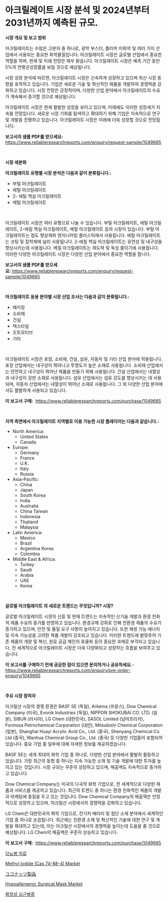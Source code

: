 <p><h1>아크릴레이트 시장 분석 및 2024년부터 2031년까지 예측된 규모.</h1></p><p><strong>시장 개요 및 보고 범위</strong></p>
<p><p>아크릴레이트는 수많은 고분자 중 하나로, 광학 부스터, 폴리머 미화약 및 여러 가지 산업에서 사용되는 중요한 화학물질입니다. 아크릴레이트 시장은 글로벌 산업에서 중요한 역할을 하며, 현재 및 미래 전망은 매우 밝습니다. 아크릴레이트 시장은 예측 기간 동안 5%의 연평균성장률을 보일 것으로 예상됩니다. </p><p>시장 성장 분석에 따르면, 아크릴레이트 시장은 신속하게 성장하고 있으며 최신 시장 동향을 포착하고 있습니다. 기업은 새로운 기술 및 혁신적인 제품을 개발하여 경쟁력을 강화하고 있습니다. 시장 전망은 긍정적이며, 다양한 산업 분야에서 아크릴레이트의 수요가 계속해서 증가할 것으로 예상됩니다. </p><p>아크릴레이트 시장은 현재 활발한 성장을 보이고 있으며, 미래에도 이러한 성장세가 지속될 전망입니다. 새로운 시장 기회를 탐색하고 확대하기 위해 기업은 지속적으로 연구 및 개발을 진행하고 있습니다. 아크릴레이트 시장은 미래에 더욱 성장할 것으로 전망됩니다.</p></p>
<p><strong>보고서의 샘플 PDF를 받으세요:</strong> <a href="https://www.reliableresearchreports.com/enquiry/request-sample/1049665">https://www.reliableresearchreports.com/enquiry/request-sample/1049665</a></p>
<p>&nbsp;</p>
<p><strong>시장 세분화</strong></p>
<p><strong>아크릴레이트 유형별 시장 분석은 다음과 같이 분류됩니다.:</strong></p>
<p><ul><li>부틸 아크릴레이트</li><li>에틸 아크릴레이트</li><li>2- 에틸 헥실 아크릴레이트</li><li>메틸 아크릴레이트</li></ul></p>
<p>&nbsp;</p>
<p><p>아크릴레이트 시장은 여러 유형으로 나눌 수 있습니다. 부틸 아크릴레이트, 에틸 아크릴레이트, 2-에칠 헥실 아크릴레이트, 메칠 아크릴레이트 등의 시장이 있습니다. 부틸 아크릴레이트는 점도 향상제와 엔지니어링 플라스틱에서 사용됩니다. 에틸 아크릴레이트는 코팅 및 접착제에 널리 사용됩니다. 2-에칠 헥실 아크릴레이트는 유연성 및 내구성을 향상시키는데 사용됩니다. 메칠 아크릴레이트는 제도력 및 독성 줄이기에 사용됩니다. 이러한 다양한 아크릴레이트 시장은 다양한 산업 분야에서 중요한 역할을 합니다.</p></p>
<p><strong>보고서의 샘플 PDF를 받으세요:</strong>&nbsp;<a href="https://www.reliableresearchreports.com/enquiry/request-sample/1049665">https://www.reliableresearchreports.com/enquiry/request-sample/1049665</a></p>
<p>&nbsp;</p>
<p><strong> 아크릴레이트 응용 분야별 시장 산업 조사는 다음과 같이 분류됩니다.:</strong></p>
<p><ul><li>패키징</li><li>소비재</li><li>건설</li><li>텍스타일</li><li>오토모티브</li><li>기타</li></ul></p>
<p>&nbsp;</p>
<p><p>아크릴레이트 시장은 포장, 소비재, 건설, 섬유, 자동차 및 기타 산업 분야에 적용됩니다. 포장 산업에서는 내구성이 뛰어나고 투명도가 높은 소재로 사용됩니다. 소비재 산업에서는 안전하고 내구성이 뛰어난 제품을 만들기 위해 사용됩니다. 건설 산업에서는 내열성과 내구성이 강한 소재로 사용됩니다. 섬유 산업에서는 섬유 강도를 향상시키는 데 사용되며, 자동차 산업에서는 내열성이 뛰어난 소재로 사용됩니다. 그 외 다양한 산업 분야에서도 활발하게 사용되고 있습니다.</p></p>
<p><strong>이 보고서 구매:</strong>&nbsp; <a href="https://www.reliableresearchreports.com/purchase/1049665">https://www.reliableresearchreports.com/purchase/1049665</a></p>
<p>&nbsp;</p>
<p><strong>지역 측면에서 아크릴레이트 지역별로 이용 가능한 시장 플레이어는 다음과 같습니다.:</strong></p>
<p><ul>
    <li>
        North America:
        <ul>
            <li>United States</li>
            <li>Canada</li>
        </ul>
    </li>
    <li>
        Europe:
        <ul>
            <li>Germany</li>
            <li>France</li>
            <li>U.K.</li>
            <li>Italy</li>
            <li>Russia</li>
        </ul>
    </li>
    <li>
        Asia-Pacific:
        <ul>
            <li>China</li>
            <li>Japan</li>
            <li>South Korea</li>
            <li>India</li>
            <li>Australia</li>
            <li>China Taiwan</li>
            <li>Indonesia</li>
            <li>Thailand</li>
            <li>Malaysia</li>
        </ul>
    </li>
    <li>
        Latin America:
        <ul>
            <li>Mexico</li>
            <li>Brazil</li>
            <li>Argentina Korea</li>
            <li>Colombia</li>
        </ul>
    </li>
    <li>
        Middle East & Africa:
        <ul>
            <li>Turkey</li>
            <li>Saudi</li>
            <li>Arabia</li>
            <li>UAE</li>
            <li>Korea</li>
        </ul>
    </li>
    </ul></p>
<p>&nbsp;</p>
<p><strong>글로벌 아크릴레이트 의 새로운 트렌드는 무엇입니까? 시장?</strong></p>
<p><p>글로벌 아크릴레이트 시장의 신흥 및 현재 트렌드는 지속적인 신기술 개발과 환경 친화적 제품 수요의 증가를 반영하고 있습니다. 환경규제 강화로 인해 친환경 제품의 수요가 증가하고 있으며, 안전 및 품질 요구 사항이 높아지고 있습니다. 또한 재생 가능 에너지 및 지속 가능성을 고려한 제품 개발이 강조되고 있습니다. 이러한 트렌드에 발맞추어 기존 제품의 개량 및 혁신, 원료 공급 체인의 효율화 등이 중요한 과제로 부각되고 있습니다. 전 세계적으로 아크릴레이트 시장은 더욱 다양화되고 성장하는 흐름을 보여주고 있습니다.</p></p>
<p><strong>이 보고서를 구매하기 전에 궁금한 점이 있으면 문의하거나 공유하세요.</strong>- <a href="https://www.reliableresearchreports.com/enquiry/pre-order-enquiry/1049665">https://www.reliableresearchreports.com/enquiry/pre-order-enquiry/1049665</a></p>
<p>&nbsp;</p>
<p><strong>주요 시장 참여자</strong></p>
<p><p>아크릴산 시장의 경쟁 환경은 BASF SE (독일), Arkema (프랑스), Dow Chemical Company (미국), Evonik Industries (독일), NIPPON SHOKUBAI CO. LTD. (일본), SIBUR (러시아), LG Chem (대한민국), SASOL Limited (남아프리카), Formosa Petrochemical Corporation (대만), Mitsubishi Chemical Corporation (일본), Shanghai Huayi Acrylic Acid Co., Ltd. (중국), Shenyang Chemical Co Ltd (중국), Wanhua Chemical Group Co., Ltd. (중국) 등 다양한 기업들이 포함되어 있습니다. 중요 기업 중 일부에 대해 자세한 정보를 제공하겠습니다.</p><p>BASF SE는 세계 최대의 화학 기업 중 하나로, 다양한 산업 분야에서 활발히 활동하고 있습니다. 가장 최근의 동향 중 하나는 지속 가능한 소재 및 기술 개발에 대한 투자를 높이고 있는 것입니다. 시장 규모는 꾸준히 성장하고 있으며, 매출액도 지속적으로 증가하고 있습니다.</p><p>Dow Chemical Company는 미국의 다국적 화학 기업으로, 전 세계적으로 다양한 제품과 서비스를 제공하고 있습니다. 최근의 트렌드 중 하나는 환경 친화적인 제품의 개발과 마케팅에 중점을 두고 있는 것입니다. Dow Chemical Company의 매출액은 안정적으로 성장하고 있으며, 아크릴산 시장에서의 경쟁력을 강화하고 있습니다.</p><p>LG Chem은 대한민국의 화학 기업으로, 전기차 배터리 및 첨단 소재 분야에서 세계적인 기업 중 하나로 손꼽힙니다. 최근에는 친환경 소재 및 혁신적인 기술에 대한 연구 및 개발을 확대하고 있는데, 이는 아크릴산 시장에서의 경쟁력을 높이는데 도움을 줄 것으로 예상됩니다. LG Chem의 매출액은 꾸준히 상승하고 있습니다.</p></p>
<p><strong>이 보고서 구매:</strong>&nbsp;&nbsp;<a href="https://www.reliableresearchreports.com/purchase/1049665">https://www.reliableresearchreports.com/purchase/1049665</a></p>
<p><p><a href="https://medium.com/@bunxhcci35271755/%EB%8B%B9%EB%87%A8%EB%B3%91-%EC%B9%98%EB%A3%8C-%EC%8B%9C%EC%9E%A5%EC%9D%80-2031%EB%85%84%EA%B9%8C%EC%A7%80%EC%9D%98-%EC%8B%9C%EC%9E%A5-%EC%A0%90%EC%9C%A0%EC%9C%A8-%ED%81%AC%EA%B8%B0-%EB%B0%8F-%EC%98%88%EC%83%81-%EC%98%88%EC%B8%A1%EC%97%90-%EC%B4%88%EC%A0%90%EC%9D%84-%EB%A7%9E%EC%B6%A5%EB%8B%88%EB%8B%A4-f39a1ecb80e1">당뇨병 치료</a></p><p><a href="https://issuu.com/reportprime-2/docs/methyl-iodide-cas-74-88-4-market-size-2030.pptx">Methyl Iodide (Cas 74-88-4) Market</a></p><p><a href="https://medium.com/@anton65482023/%E3%82%B3%E3%82%B3%E3%83%8A%E3%83%83%E3%83%84%E8%A3%BD%E5%93%81%E5%B8%82%E5%A0%B4%E5%B1%95%E6%9C%9B-%E6%A5%AD%E7%95%8C%E6%A6%82%E8%A6%81%E3%81%A8%E4%BA%88%E6%B8%AC-2024%E5%B9%B4%E3%81%8B%E3%82%892031%E5%B9%B4-d4c98ca8cf1e">ココナッツ製品</a></p><p><a href="https://github.com/mahnoor2003/Market-Research-Report-List-3/blob/main/hypoallergenic-surgical-mask-market.md">Hypoallergenic Surgical Mask Market</a></p><p><a href="https://medium.com/@bunxhcci35271755/%EC%8B%AC%EA%B7%BC-%ED%99%95%EC%9E%A5%EC%A6%9D-%EC%8B%9C%EC%9E%A5-%EB%B6%84%EC%84%9D-%EB%B0%8F-2024%EB%85%84%EB%B6%80%ED%84%B0-2031%EB%85%84%EA%B9%8C%EC%A7%80%EC%9D%98-%EC%98%88%EC%B8%A1-%EA%B7%9C%EB%AA%A8-7a38352564fc">확장성 심근병증</a></p></p>
